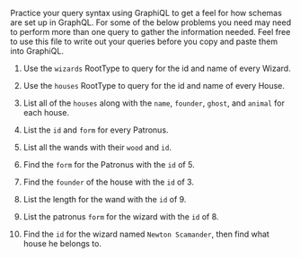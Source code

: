 Practice your query syntax using GraphiQL to get a feel for how schemas are set up in GraphQL. For some of the below problems you need may need to perform more than one query to gather the information needed. Feel free to use this file to write out your queries before you copy and paste them into GraphiQL.

1. Use the `wizards` RootType to query for the id and name of every Wizard.

2. Use the `houses` RootType to query for the id and name of every House.

3. List all of the `houses` along with the `name`, `founder`, `ghost`, and `animal` for each house.

4. List the `id` and `form` for every Patronus.

5. List all the wands with their `wood` and `id`.

6. Find the `form` for the Patronus with the `id` of 5.

7. Find the `founder` of the house with the `id` of 3.

8. List the length for the wand with the `id` of 9.

9. List the patronus `form` for the wizard with the `id` of 8.

10. Find the `id` for the wizard named `Newton Scamander`, then find what house he belongs to.
